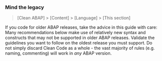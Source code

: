### Mind the legacy

> [Clean ABAP] > [Content] > [Language] > [This section]

If you code for older ABAP releases, take the advice in this guide with care:
Many recommendations below make use of relatively new syntax and constructs
that may not be supported in older ABAP releases.
Validate the guidelines you want to follow on the oldest release you must support.
Do not simply discard Clean Code as a whole -
the vast majority of rules \(e.g. naming, commenting\) will work in _any_ ABAP version.